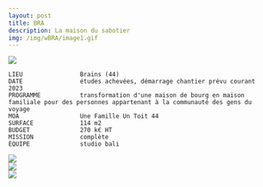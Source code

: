 ```yaml
---
layout: post
title: BRA
description: La maison du sabotier
img: /img/wBRA/image1.gif
---
```


<div clas="img_row">
    <img class="col three" src="{{ site.baseurl }}/img/wBRA/image1.gif"/>
</div>

```
LIEU                Brains (44)
DATE                études achevées, démarrage chantier prévu courant 2023
PROGRAMME           transformation d'une maison de bourg en maison familiale pour des personnes appartenant à la communauté des gens du voyage
MOA                 Une Famille Un Toit 44
SURFACE             114 m2
BUDGET              270 k€ HT
MISSION             complète
ÉQUIPE              studio bali

```

<div clas="img_row">
    <img class="col three" src="{{ site.baseurl }}/img/wBRA/image2.jpg"/>
</div>

<div clas="img_row">
    <img class="col three" src="{{ site.baseurl }}/img/wBRA/planRDC.jpg"/>
</div>

<div clas="img_row">
    <img class="col three" src="{{ site.baseurl }}/img/wBRA/planR+1.jpg"/>
</div>
